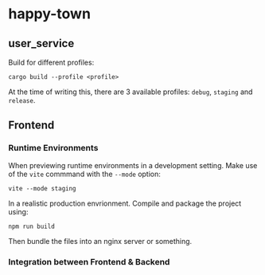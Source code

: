 # happy-town

## user_service

Build for different profiles:

```
cargo build --profile <profile>
```

At the time of writing this, there are 3 available profiles: `debug`, `staging` and `release`.

## Frontend

### Runtime Environments

When previewing runtime environments in a development setting. Make use of the `vite` commmand with the `--mode` option:
```
vite --mode staging
```
In a realistic production envrionment. Compile and package the project using:
```
npm run build
```
Then bundle the files into an nginx server or something.

### Integration between Frontend & Backend
